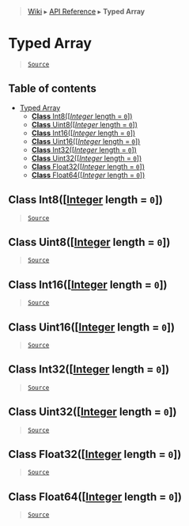 > [Wiki](Home) ▸ [API Reference](API-Reference) ▸ **Typed Array**

# Typed Array

> [`Source`](/Neft-io/neft/blob/11ce61113abf36cfee4cca0e72112ab5bff468a7/src/typed-array/index.litcoffee#typed-array)

## Table of contents
* [Typed Array](#typed-array)
  * [**Class** Int8([*Integer* length = `0`])](#class-int8integer-length--0)
  * [**Class** Uint8([*Integer* length = `0`])](#class-uint8integer-length--0)
  * [**Class** Int16([*Integer* length = `0`])](#class-int16integer-length--0)
  * [**Class** Uint16([*Integer* length = `0`])](#class-uint16integer-length--0)
  * [**Class** Int32([*Integer* length = `0`])](#class-int32integer-length--0)
  * [**Class** Uint32([*Integer* length = `0`])](#class-uint32integer-length--0)
  * [**Class** Float32([*Integer* length = `0`])](#class-float32integer-length--0)
  * [**Class** Float64([*Integer* length = `0`])](#class-float64integer-length--0)

## **Class** Int8([[Integer](/Neft-io/neft/wiki/Utils-API.md#boolean-isintegerany-value) length = `0`])

> [`Source`](/Neft-io/neft/blob/11ce61113abf36cfee4cca0e72112ab5bff468a7/src/typed-array/index.litcoffee#class-int8integer-length--0)

## **Class** Uint8([[Integer](/Neft-io/neft/wiki/Utils-API.md#boolean-isintegerany-value) length = `0`])

> [`Source`](/Neft-io/neft/blob/11ce61113abf36cfee4cca0e72112ab5bff468a7/src/typed-array/index.litcoffee#class-uint8integer-length--0)

## **Class** Int16([[Integer](/Neft-io/neft/wiki/Utils-API.md#boolean-isintegerany-value) length = `0`])

> [`Source`](/Neft-io/neft/blob/11ce61113abf36cfee4cca0e72112ab5bff468a7/src/typed-array/index.litcoffee#class-int16integer-length--0)

## **Class** Uint16([[Integer](/Neft-io/neft/wiki/Utils-API.md#boolean-isintegerany-value) length = `0`])

> [`Source`](/Neft-io/neft/blob/11ce61113abf36cfee4cca0e72112ab5bff468a7/src/typed-array/index.litcoffee#class-uint16integer-length--0)

## **Class** Int32([[Integer](/Neft-io/neft/wiki/Utils-API.md#boolean-isintegerany-value) length = `0`])

> [`Source`](/Neft-io/neft/blob/11ce61113abf36cfee4cca0e72112ab5bff468a7/src/typed-array/index.litcoffee#class-int32integer-length--0)

## **Class** Uint32([[Integer](/Neft-io/neft/wiki/Utils-API.md#boolean-isintegerany-value) length = `0`])

> [`Source`](/Neft-io/neft/blob/11ce61113abf36cfee4cca0e72112ab5bff468a7/src/typed-array/index.litcoffee#class-uint32integer-length--0)

## **Class** Float32([[Integer](/Neft-io/neft/wiki/Utils-API.md#boolean-isintegerany-value) length = `0`])

> [`Source`](/Neft-io/neft/blob/11ce61113abf36cfee4cca0e72112ab5bff468a7/src/typed-array/index.litcoffee#class-float32integer-length--0)

## **Class** Float64([[Integer](/Neft-io/neft/wiki/Utils-API.md#boolean-isintegerany-value) length = `0`])

> [`Source`](/Neft-io/neft/blob/11ce61113abf36cfee4cca0e72112ab5bff468a7/src/typed-array/index.litcoffee#class-float64integer-length--0)

